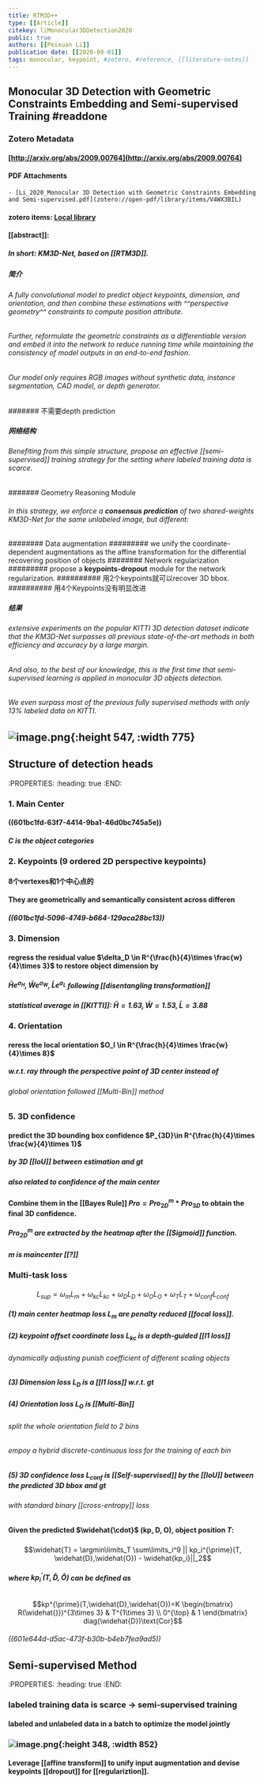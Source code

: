 ```yaml
---
title: RTM3D++
type: [[Article]]
citekey: liMonocular3DDetection2020
public: true
authors: [[Peixuan Li]]
publication date: [[2020-09-01]]
tags: monocular, keypoint, #zotero, #reference, [[literature-notes]]
---
```

## Monocular 3D Detection with Geometric Constraints Embedding and Semi-supervised Training #readdone
### Zotero Metadata
#### [http://arxiv.org/abs/2009.00764](http://arxiv.org/abs/2009.00764)
#### PDF Attachments
	- [Li_2020_Monocular 3D Detection with Geometric Constraints Embedding and Semi-supervised.pdf](zotero://open-pdf/library/items/V4WX3BIL)

#### zotero items: [Local library](zotero://select/items/1_NJDIR2WJ)
#### [[abstract]]:
##### In short:  **KM3D**-Net, based on [[RTM3D]].
##### 简介
###### A fully convolutional model to predict object keypoints, dimension, and orientation, and then combine these estimations with ^^perspective geometry^^ constraints to compute position attribute.
###### Further, reformulate the geometric constraints as a _differentiable_ version and embed it into the network to reduce running time while maintaining the consistency of model outputs in an _end-to-end fashion_.
###### Our model only requires RGB images without synthetic data, instance segmentation, CAD model, or depth generator.
####### 不需要depth prediction
##### 网络结构
###### Benefiting from this simple structure, propose an effective [[semi-supervised]] training strategy for the setting where labeled training data is scarce.
####### Geometry Reasoning Module
###### In this strategy, we enforce a **consensus prediction** of two _shared-weights_ KM3D-Net for the same unlabeled image, but different:
######## Data augmentation
######### we unify the coordinate-dependent augmentations as the affine transformation for the differential recovering position of objects
######## Network regularization
######### propose a **keypoints-dropout** module for the network regularization.
########## 用2个keypoints就可以recover 3D bbox.
########## 用4个Keypoints没有明显改进
##### 结果
###### extensive experiments on the popular KITTI 3D detection dataset indicate that the KM3D-Net surpasses all previous state-of-the-art methods in both efficiency and accuracy by a large margin.
###### And also, to the best of our knowledge, this is the first time that semi-supervised learning is applied in monocular 3D objects detection.
###### We even surpass most of the previous fully supervised methods with only 13% labeled data on KITTI.
## ![image.png](../assets/pages_rtm3d++_1612340941295_0.png){:height 547, :width 775}
## Structure of detection heads
:PROPERTIES:
:heading: true
:END:
### 1. Main Center
#### ((601bc1fd-63f7-4414-9ba1-46d0bc745a5e))
##### $C$ is the object categories
### 2. Keypoints (9 ordered 2D perspective keypoints)
#### 8个vertexes和1个中心点的
#### They are geometrically and semantically consistent across differen
##### ((601bc1fd-5096-4749-b664-129aca28bc13))
### 3. Dimension
#### regress the residual value $\delta_D \in R^{\frac{h}{4}\times \frac{w}{4}\times 3}$ to restore object dimension by
##### $\bar{H}e^{\sigma_H}, \bar{W}e^{\sigma_W}, \bar{L}e^{\sigma_L}$ following [[disentangling transformation]]
##### statistical average in [[KITTI]]: $\bar{H}=1.63, \bar{W}=1.53, \bar{L}=3.88$
### 4. Orientation
#### reress the local orientation $O_l \in R^{\frac{h}{4}\times \frac{w}{4}\times 8}$
##### w.r.t. ray through the perspective point of 3D center instead of
###### global orientation followed [[Multi-Bin]] method
### 5. 3D confidence
#### predict the 3D bounding box confidence $P_{3D}\in R^{\frac{h}{4}\times \frac{w}{4}\times 1}$
##### by 3D [[IoU]] between estimation and gt
##### also related to confidence of the main center
#### Combine them in the [[Bayes Rule]] $Pro=Pro^m_{2D} * Pro_{3D}$ to obtain the final 3D confidence.
##### $Pro_{2D}^m$ are extracted by the heatmap after the [[Sigmoid]] function.
##### $m$ is maincenter [[?]]
### Multi-task loss
####
$$L_{sup}=\omega_m L_m + \omega_{kc} L_{kc} + \omega_D L_D + \omega_O L_O + \omega_T L_T + \omega_{conf} L_{conf}$$
##### (1) main center heatmap loss $L_m$ are penalty reduced [[focal loss]].
##### (2) keypoint offset coordinate loss $L_{kc}$ is a depth-guided [[l1 loss]]
###### _dynamically adjusting punish_ coefficient of different scaling objects
##### (3) Dimension loss $L_D$ is a [[l1 loss]] w.r.t. gt
##### (4) Orientation loss $L_O$ is [[Multi-Bin]]
###### split the whole orientation field to 2 bins
###### empoy a hybrid discrete-continuous loss for the training of each bin
##### (5) 3D confidence loss $L_{conf}$ is [[Self-supervised]] by the [[IoU]] between the predicted 3D bbox and gt
###### with standard binary [[cross-entropy]] loss
#### Given the predicted $\widehat{\cdot}$ (kp, D, O), object position $T$:
#####
$$\widehat{T} = \argmin\limits_T \sum\limits_i^9 || kp_i^{\prime}(T, \widehat{D},\widehat{O}) - \widehat{kp_i}||_2$$
##### where $kp_i^{\prime}(T, \widehat{D},\widehat{O})$ can be defined as
######
$$kp^{\prime}(T,\widehat{D},\widehat{O})=K \begin{bmatrix} R(\widehat{)})^{3\times 3} & T^{1\times 3} \\ 0^{\top} & 1 \end{bmatrix} diag(\widehat{D})\text{Cor}$$
###### ((601e644d-d5ac-473f-b30b-b4eb7fea9ad5))
######
##
## Semi-supervised Method
:PROPERTIES:
:heading: true
:END:
### labeled training data is scarce -> semi-supervised training
#### labeled and unlabeled data in a batch to optimize the model jointly
### ![image.png](../assets/pages_rtm3d++_1612771860640_0.png){:height 348, :width 852}
#### Leverage [[affine transform]] to unify input augmentation and devise keypoints [[dropout]] for [[regulariztion]].
####
